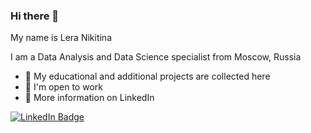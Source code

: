 ### Hi there 👋

My name is Lera Nikitina

I am a Data Analysis and Data Science specialist from Moscow, Russia

- 🤔 My educational and additional projects are collected here
- 💬 I'm open to work
- 🌱 More information on LinkedIn



<div id="badges">
  <a href="https://www.linkedin.com/in/nikitina-valeria/">
    <img src="https://img.shields.io/badge/LinkedIn-blue?style=for-the-badge&logo=linkedin&logoColor=white" alt="LinkedIn Badge"/>
  </a>
</div>









<!--
**nikitinavaleria/nikitinavaleria** is a ✨ _special_ ✨ repository because its `README.md` (this file) appears on your GitHub profile.
-->
